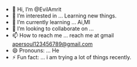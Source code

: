 - 👋 Hi, I’m @EvilAmrit
- 👀 I’m interested in ... Learning new things. 
- 🌱 I’m currently learning ... Ai,Ml
- 💞️ I’m looking to collaborate on ...
- 📫 How to reach me ... reach me at gmail apersoul123456789@gmail.com
- 😄 Pronouns: ... He
- ⚡ Fun fact: ... i am trying a lot of things recently.

<!---
EvilAmrit/EvilAmrit is a ✨ special ✨ repository because its `README.md` (this file) appears on your GitHub profile.
You can click the Preview link to take a look at your changes.
--->
